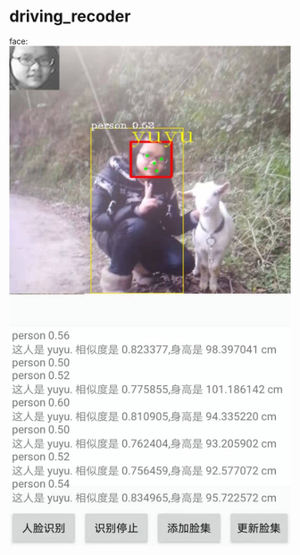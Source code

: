 # driving_recoder

face:
 ![](https://github.com/qjchen1972/driving_recoder/blob/master/img/facetest.jpg)

